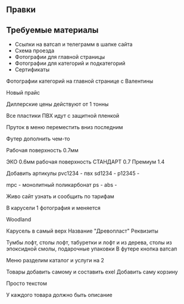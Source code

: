 ## Правки

<!-- - в футере ссылка на каталог -->

## Требуемые материалы

- Ссылки на ватсап и телеграмм в шапке сайта
- Схема проезда
- Фотографии для главной страницы
- Фотографии для категорий и подкатегорий
- Сертификаты

<!-- Первая картинка убрать вообще - сюда нужно карусель Из пластиков (фото с Валентины) -->

<!-- ПВХ пруток переименовать в просто пруток -->
<!-- Добавить вкладку ABS пластик - он без подкатегорий (фото с Валентины) -->

Фотографии категорий на главной странице с Валентины

<!-- Добавить Резку пластика -->
<!-- Все пластики ПВХ ОДИНАКОВЫЕ! Фотография на черном фоне -->

Новый прайс

<!-- Сама цена красная, Жирным -->

Диллерские цены действуют от 1 тонны
<!-- В карточке таблица с ценами - розница, опт и дилер (1 вариант) -->
<!-- ОПТ от 20 листов, Дилер от 100 листов -->

<!-- Из карточек убрать описание -->

Все пластики ПВХ идут с защитной пленкой
<!-- ЦЕНА в каталоге ОТ и цена опт -->

<!-- Почему клиенты выбирают наст переносим в самый низ -->

<!-- Статьи о полимерах -->
<!-- Убрать сотовый, работа с ПКР -->

Пруток в меню переместить вниз поcледним

<!-- Доставка переименовать в услуги  -->

<!-- Резка, Резка ЧПУ, доставка

Резка: фото, резка материала осуществляется на форматно-раскроечном стонке по заданным размерам, погрещность 3-4мм, спил 2мм + стоимость 1м погонный составляет 80руб
Услуги резки ЧПУ: фото, предоставляем услуги по индивидуальным чертежам клиента на станках ЧПУ + цена 1 метр погонный 150руб
Доставка материала: доставка по г. МОсква осуществляется по фиксированной цене 3000 рублей
За пределы Москвы от 5000 рублей
Доставка осуществляется в течении 2-3 раб дней после оплаты материала -->

<!-- Правила приемки убрать! -->

<!-- При клике на контакты в футере переход на страницу контактов -->

Футер дополнить чем-то

<!-- Из товаров убрать PRINT в сэндвич панелей -->
<!-- Покрытие у СЭНДВИЧА Покрытие: ПВХ пластик -->
<!-- Упаковка лишняя убрать  -->

Рабочая поверхность 0.7мм

ЭКО 0.6мм рабочая поверхность
СТАНДАРТ 0.7
Премиум 1.4

Добавить артикулы
pvc1234 - пвх
sd1234 -
p12345 -

mpc - монолитный поликарбонат
ps -
abs -

Живо сайт узнать и сообщить по тарифам

В карусели 1 фотография и меняется



Woodland

Карусель в самый верх 
Название "Древопласт"
Реквизиты

Тумбы лофт, столы лофт, табуретки и лофт и из дерева, столы из эпоксидной смолы, подарочные упаковки
В футере кнопка ватсап

Меню разделим каталог и услуги на 2

Товары добавить самому и составить exel 
Добавить саму корзину

Просто текстом 

У каждого товара должно быть описание